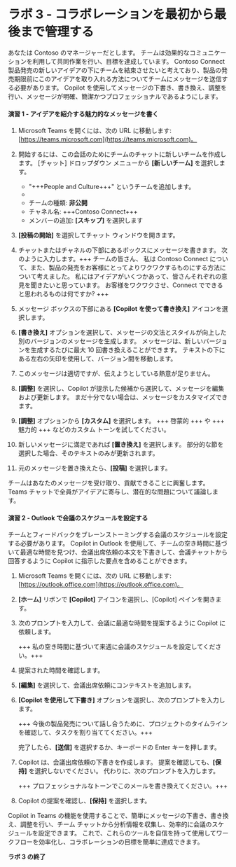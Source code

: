 # ラボ 3 - コラボレーションを最初から最後まで管理する

あなたは Contoso のマネージャーだとします。 チームは効果的なコミュニケーションを利用して共同作業を行い、目標を達成しています。 Contoso Connect 製品発売の新しいアイデアの下にチームを結束させたいと考えており、製品の発売期限前にこのアイデアを取り入れる方法についてチームにメッセージを送信する必要があります。 Copilot を使用してメッセージの下書き、書き換え、調整を行い、メッセージが明確、簡潔かつプロフェッショナルであるようにします。

#### 演習 1 - アイデアを紹介する魅力的なメッセージを書く

1. Microsoft Teams を開くには、次の URL に移動します: [https://teams.microsoft.com](https://teams.microsoft.com)。

1. 開始するには、この会話のためにチームのチャットに新しいチームを作成します。 [チャット] ドロップダウン メニューから **[新しいチーム]** を選択します。

    - "+++People and Culture+++" というチームを追加します。
    - [説明]: 空白のままにします
    - チームの種類: **非公開**
    - チャネル名: +++Contoso Connect+++
    - メンバーの追加: **[スキップ]** を選択します

1. **[投稿の開始]** を選択してチャット ウィンドウを開きます。

1. チャットまたはチャネルの下部にあるボックスにメッセージを書きます。 次のように入力します。+++ チームの皆さん、 私は Contoso Connect について、また、製品の発売をお客様にとってよりワクワクするものにする方法について考えました。 私にはアイデアがいくつかあって、皆さんそれぞれの意見を聞きたいと思っています。 お客様をワクワクさせ、Connect でできると思われるものは何ですか? +++

1. メッセージ ボックスの下部にある **[Copilot を使って書き換え]** アイコンを選択します。

1. **[書き換え]** オプションを選択して、メッセージの文法とスタイルが向上した別のバージョンのメッセージを生成します。 メッセージは、新しいバージョンを生成するたびに最大 10 回書き換えることができます。 テキストの下にある左右の矢印を使用して、バージョン間を移動します。

1. このメッセージは適切ですが、伝えようとしている熱意が足りません。

1. **[調整]** を選択し、Copilot が提示した候補から選択して、メッセージを編集および更新します。 まだ十分でない場合は、メッセージをカスタマイズできます。

1. **[調整]** オプションから **[カスタム]** を選択します。 +++ 啓蒙的 +++ や +++ 魅力的 +++ などのカスタム トーンを試してください。

1. 新しいメッセージに満足であれば **[置き換え]** を選択します。 部分的な節を選択した場合、そのテキストのみが更新されます。

1. 元のメッセージを置き換えたら、**[投稿]** を選択します。

チームはあなたのメッセージを受け取り、貢献できることに興奮します。 Teams チャットで全員がアイデアに寄与し、潜在的な問題について議論します。

#### 演習 2 - Outlook で会議のスケジュールを設定する

チームとフィードバックをブレーンストーミングする会議のスケジュールを設定する必要があります。 Copilot in Outlook を使用して、チームの空き時間に基づいて最適な時間を見つけ、会議出席依頼の本文を下書きして、会議チャットから回答するように Copilot に指示した要点を含めることができます。

1. Microsoft Teams を開くには、次の URL に移動します: [https://outlook.office.com](https://outlook.office.com)。

1. **[ホーム]** リボンで **[Copilot]** アイコンを選択し、[Copilot] ペインを開きます。

1. 次のプロンプトを入力して、会議に最適な時間を提案するように Copilot に依頼します。

    +++ 私の空き時間に基づいて来週に会議のスケジュールを設定してください。+++

1. 提案された時間を確認します。

1. **[編集]** を選択して、会議出席依頼にコンテキストを追加します。

1. **[Copilot を使用して下書き]** オプションを選択し、次のプロンプトを入力します。

    +++ 今後の製品発売について話し合うために、プロジェクトのタイムラインを確認して、タスクを割り当ててください。+++

    完了したら、**[送信]** を選択するか、キーボードの Enter キーを押します。

1. Copilot は、会議出席依頼の下書きを作成します。 提案を確認しても、**[保持]** を選択しないでください。 代わりに、次のプロンプトを入力します。

    +++ プロフェッショナルなトーンでこのメールを書き換えてください。+++

1. Copilot の提案を確認し、**[保持]** を選択します。

Copilot in Teams の機能を使用することで、簡単にメッセージの下書き、書き換え、調整を行い、チーム チャットから分析情報を収集し、効率的に会議のスケジュールを設定できます。 これで、これらのツールを自信を持って使用してワークフローを効率化し、コラボレーションの目標を簡単に達成できます。

**ラボ 3 の終了**

